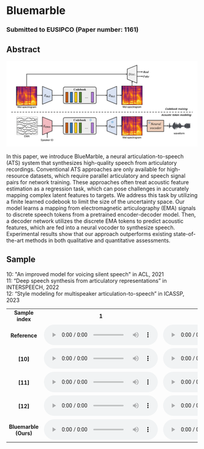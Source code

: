 # Bluemarble

### Submitted to EUSIPCO (Paper number: 1161)

## Abstract

<img src='architecture.png'>

In this paper, we introduce BlueMarble, a neural articulation-to-speech (ATS) system that synthesizes high-quality speech from articulatory recordings. Conventional ATS approaches are only available for high-resource datasets, which require parallel articulatory and speech signal pairs for network training. These approaches often treat acoustic feature estimation as a regression task, which can pose challenges in accurately mapping complex latent features to targets. We address this task by utilizing a finite learned codebook to limit the size of the uncertainty space.  Our model learns a mapping from electromagnetic articulography (EMA) signals to discrete speech tokens from a pretrained encoder-decoder model. Then, a decoder network utilizes the discrete EMA tokens to predict acoustic features, which are fed into a neural vocoder to synthesize speech. Experimental results show that our approach outperforms existing state-of-the-art methods in both qualitative and quantitative assessments. 

## Sample

10: "An improved model for voicing silent speech" in ACL, 2021 <br>
11: “Deep speech synthesis from articulatory representations” in INTERSPEECH, 2022 <br>
12: “Style modeling for multispeaker articulation-to-speech” in ICASSP, 2023 <br>


<table style="width: 100%; word-wrap: normal; text-align: center;" borded="1" border-collapse="collapse">
<tr>
<td style="column-width: 20\%"><strong>Sample index</strong></td>
<td style="column-width: 20\%"><strong>1</strong></td>
<td style="column-width: 20\%"><strong>2</strong></td>
<td style="column-width: 20\%"><strong>3</strong></td>
<td style="column-width: 20\%"><strong>4</strong></td>
<td style="column-width: 20\%"><strong>5</strong></td>
<td style="column-width: 20\%"><strong>6</strong></td>
<td style="column-width: 20\%"><strong>7</strong></td>
<td style="column-width: 20\%"><strong>8</strong></td>
<td style="column-width: 20\%"><strong>9</strong></td>
<td style="column-width: 20\%"><strong>10</strong></td>
<td style="column-width: 20\%"><strong>11</strong></td>
<td style="column-width: 20\%"><strong>12</strong></td>
<td style="column-width: 20\%"><strong>13</strong></td>
<td style="column-width: 20\%"><strong>14</strong></td>
<td style="column-width: 20\%"><strong>15</strong></td>
<td style="column-width: 20\%"><strong>16</strong></td>
<td style="column-width: 20\%"><strong>17</strong></td>
<td style="column-width: 20\%"><strong>18</strong></td>
<td style="column-width: 20\%"><strong>19</strong></td>
<td style="column-width: 20\%"><strong>20</strong></td>
<td style="column-width: 20\%"><strong>21</strong></td>
<td style="column-width: 20\%"><strong>22</strong></td>
<td style="column-width: 20\%"><strong>23</strong></td>
<td style="column-width: 20\%"><strong>24</strong></td>
<td style="column-width: 20\%"><strong>25</strong></td>
<td style="column-width: 20\%"><strong>26</strong></td>
<td style="column-width: 20\%"><strong>27</strong></td>
<td style="column-width: 20\%"><strong>28</strong></td>
<td style="column-width: 20\%"><strong>29</strong></td>
<td style="column-width: 20\%"><strong>30</strong></td>
<td style="column-width: 20\%"><strong>31</strong></td>
<td style="column-width: 20\%"><strong>32</strong></td>
<td style="column-width: 20\%"><strong>33</strong></td>
<td style="column-width: 20\%"><strong>34</strong></td>
<td style="column-width: 20\%"><strong>35</strong></td>
<td style="column-width: 20\%"><strong>36</strong></td>
<td style="column-width: 20\%"><strong>37</strong></td>
<td style="column-width: 20\%"><strong>38</strong></td>
</tr>
<tr>
<td style="column-width: 20\%"><strong>Reference</strong></td>
 <td><audio controls><source src='./demo_sample/M01_B05_S09_R01_N_target.wav'></audio></td>
 <td><audio controls><source src='./demo_sample/F01_B05_S29_R02_N_target.wav'></audio></td>
 <td><audio controls><source src='./demo_sample/M03_B03_S38_R01_N_target.wav'></audio></td>
 <td><audio controls><source src='./demo_sample/F02_B05_S49_R01_N_target.wav'></audio></td>
 <td><audio controls><source src='./demo_sample/F04_B02_S14_R01_F_target.wav'></audio></td>
 <td><audio controls><source src='./demo_sample/F02_B04_S48_R01_N_target.wav'></audio></td>
 <td><audio controls><source src='./demo_sample/F04_B05_S15_R01_F_target.wav'></audio></td>
 <td><audio controls><source src='./demo_sample/F04_B05_S12_R01_F_target.wav'></audio></td>
 <td><audio controls><source src='./demo_sample/M02_B01_S52_R02_N_target.wav'></audio></td>
 <td><audio controls><source src='./demo_sample/M02_B05_S37_R01_N_target.wav'></audio></td>
 <td><audio controls><source src='./demo_sample/M04_B05_S06_R01_N_target.wav'></audio></td>
 <td><audio controls><source src='./demo_sample/M02_B01_S44_R02_N_target.wav'></audio></td>
 <td><audio controls><source src='./demo_sample/F04_B06_S13_R01_N_target.wav'></audio></td>
 <td><audio controls><source src='./demo_sample/M01_B01_S43_R01_N_target.wav'></audio></td>
 <td><audio controls><source src='./demo_sample/M01_B02_S51_R01_F_target.wav'></audio></td>
 <td><audio controls><source src='./demo_sample/M04_B05_S39_R01_N_target.wav'></audio></td>
 <td><audio controls><source src='./demo_sample/M02_B05_S02_R01_N_target.wav'></audio></td>
 <td><audio controls><source src='./demo_sample/M03_B04_S57_R01_N_target.wav'></audio></td>
 <td><audio controls><source src='./demo_sample/M01_B05_S08_R01_N_target.wav'></audio></td>
 <td><audio controls><source src='./demo_sample/F01_B02_S60_R02_N_target.wav'></audio></td>
 <td><audio controls><source src='./demo_sample/F04_B01_S26_R01_F_target.wav'></audio></td>
 <td><audio controls><source src='./demo_sample/F03_B02_S02_R01_N_target.wav'></audio></td>
 <td><audio controls><source src='./demo_sample/F01_B04_S54_R01_N_target.wav'></audio></td>
 <td><audio controls><source src='./demo_sample/M02_B01_S51_R01_N_target.wav'></audio></td>
 <td><audio controls><source src='./demo_sample/F03_B01_S10_R02_N_target.wav'></audio></td>
 <td><audio controls><source src='./demo_sample/F02_B02_S13_R02_N_target.wav'></audio></td>
 <td><audio controls><source src='./demo_sample/F04_B07_S60_R01_N_target.wav'></audio></td>
 <td><audio controls><source src='./demo_sample/F03_B02_S35_R01_F_target.wav'></audio></td>
 <td><audio controls><source src='./demo_sample/F02_B06_S26_R01_F_target.wav'></audio></td>
 <td><audio controls><source src='./demo_sample/M04_B01_S53_R01_N_target.wav'></audio></td>
 <td><audio controls><source src='./demo_sample/F02_B02_S24_R01_F_target.wav'></audio></td>
 <td><audio controls><source src='./demo_sample/F01_B05_S22_R01_F_target.wav'></audio></td>
 <td><audio controls><source src='./demo_sample/F02_B06_S17_R01_F_target.wav'></audio></td>
 <td><audio controls><source src='./demo_sample/M02_B02_S51_R02_N_target.wav'></audio></td>
 <td><audio controls><source src='./demo_sample/M03_B01_S16_R02_N_target.wav'></audio></td>
 <td><audio controls><source src='./demo_sample/M03_B03_S24_R01_F_target.wav'></audio></td>
 <td><audio controls><source src='./demo_sample/F01_B06_S34_R01_N_target.wav'></audio></td>
 <td><audio controls><source src='./demo_sample/F01_B05_S54_R01_N_target.wav'></audio></td>
</tr>
<tr>
<td style="column-width: 20\%"><strong>[10]</strong></td>
 <td><audio controls><source src='./demo_sample/M01_B05_S09_R01_N_base.wav'></audio></td>
 <td><audio controls><source src='./demo_sample/F01_B05_S29_R02_N_base.wav'></audio></td>
 <td><audio controls><source src='./demo_sample/M03_B03_S38_R01_N_base.wav'></audio></td>
 <td><audio controls><source src='./demo_sample/F02_B05_S49_R01_N_base.wav'></audio></td>
 <td><audio controls><source src='./demo_sample/F04_B02_S14_R01_F_base.wav'></audio></td>
 <td><audio controls><source src='./demo_sample/F02_B04_S48_R01_N_base.wav'></audio></td>
 <td><audio controls><source src='./demo_sample/F04_B05_S15_R01_F_base.wav'></audio></td>
 <td><audio controls><source src='./demo_sample/F04_B05_S12_R01_F_base.wav'></audio></td>
 <td><audio controls><source src='./demo_sample/M02_B01_S52_R02_N_base.wav'></audio></td>
 <td><audio controls><source src='./demo_sample/M02_B05_S37_R01_N_base.wav'></audio></td>
 <td><audio controls><source src='./demo_sample/M04_B05_S06_R01_N_base.wav'></audio></td>
 <td><audio controls><source src='./demo_sample/M02_B01_S44_R02_N_base.wav'></audio></td>
 <td><audio controls><source src='./demo_sample/F04_B06_S13_R01_N_base.wav'></audio></td>
 <td><audio controls><source src='./demo_sample/M01_B01_S43_R01_N_base.wav'></audio></td>
 <td><audio controls><source src='./demo_sample/M01_B02_S51_R01_F_base.wav'></audio></td>
 <td><audio controls><source src='./demo_sample/M04_B05_S39_R01_N_base.wav'></audio></td>
 <td><audio controls><source src='./demo_sample/M02_B05_S02_R01_N_base.wav'></audio></td>
 <td><audio controls><source src='./demo_sample/M03_B04_S57_R01_N_base.wav'></audio></td>
 <td><audio controls><source src='./demo_sample/M01_B05_S08_R01_N_base.wav'></audio></td>
 <td><audio controls><source src='./demo_sample/F01_B02_S60_R02_N_base.wav'></audio></td>
 <td><audio controls><source src='./demo_sample/F04_B01_S26_R01_F_base.wav'></audio></td>
 <td><audio controls><source src='./demo_sample/F03_B02_S02_R01_N_base.wav'></audio></td>
 <td><audio controls><source src='./demo_sample/F01_B04_S54_R01_N_base.wav'></audio></td>
 <td><audio controls><source src='./demo_sample/M02_B01_S51_R01_N_base.wav'></audio></td>
 <td><audio controls><source src='./demo_sample/F03_B01_S10_R02_N_base.wav'></audio></td>
 <td><audio controls><source src='./demo_sample/F02_B02_S13_R02_N_base.wav'></audio></td>
 <td><audio controls><source src='./demo_sample/F04_B07_S60_R01_N_base.wav'></audio></td>
 <td><audio controls><source src='./demo_sample/F03_B02_S35_R01_F_base.wav'></audio></td>
 <td><audio controls><source src='./demo_sample/F02_B06_S26_R01_F_base.wav'></audio></td>
 <td><audio controls><source src='./demo_sample/M04_B01_S53_R01_N_base.wav'></audio></td>
 <td><audio controls><source src='./demo_sample/F02_B02_S24_R01_F_base.wav'></audio></td>
 <td><audio controls><source src='./demo_sample/F01_B05_S22_R01_F_base.wav'></audio></td>
 <td><audio controls><source src='./demo_sample/F02_B06_S17_R01_F_base.wav'></audio></td>
 <td><audio controls><source src='./demo_sample/M02_B02_S51_R02_N_base.wav'></audio></td>
 <td><audio controls><source src='./demo_sample/M03_B01_S16_R02_N_base.wav'></audio></td>
 <td><audio controls><source src='./demo_sample/M03_B03_S24_R01_F_base.wav'></audio></td>
 <td><audio controls><source src='./demo_sample/F01_B06_S34_R01_N_base.wav'></audio></td>
 <td><audio controls><source src='./demo_sample/F01_B05_S54_R01_N_base.wav'></audio></td>
</tr>
<tr>
<td style="column-width: 20\%"><strong>[11]</strong></td>
 <td><audio controls><source src='./demo_sample/M01_B05_S09_R01_N_deep.wav'></audio></td>
 <td><audio controls><source src='./demo_sample/F01_B05_S29_R02_N_deep.wav'></audio></td>
 <td><audio controls><source src='./demo_sample/M03_B03_S38_R01_N_deep.wav'></audio></td>
 <td><audio controls><source src='./demo_sample/F02_B05_S49_R01_N_deep.wav'></audio></td>
 <td><audio controls><source src='./demo_sample/F04_B02_S14_R01_F_deep.wav'></audio></td>
 <td><audio controls><source src='./demo_sample/F02_B04_S48_R01_N_deep.wav'></audio></td>
 <td><audio controls><source src='./demo_sample/F04_B05_S15_R01_F_deep.wav'></audio></td>
 <td><audio controls><source src='./demo_sample/F04_B05_S12_R01_F_deep.wav'></audio></td>
 <td><audio controls><source src='./demo_sample/M02_B01_S52_R02_N_deep.wav'></audio></td>
 <td><audio controls><source src='./demo_sample/M02_B05_S37_R01_N_deep.wav'></audio></td>
 <td><audio controls><source src='./demo_sample/M04_B05_S06_R01_N_deep.wav'></audio></td>
 <td><audio controls><source src='./demo_sample/M02_B01_S44_R02_N_deep.wav'></audio></td>
 <td><audio controls><source src='./demo_sample/F04_B06_S13_R01_N_deep.wav'></audio></td>
 <td><audio controls><source src='./demo_sample/M01_B01_S43_R01_N_deep.wav'></audio></td>
 <td><audio controls><source src='./demo_sample/M01_B02_S51_R01_F_deep.wav'></audio></td>
 <td><audio controls><source src='./demo_sample/M04_B05_S39_R01_N_deep.wav'></audio></td>
 <td><audio controls><source src='./demo_sample/M02_B05_S02_R01_N_deep.wav'></audio></td>
 <td><audio controls><source src='./demo_sample/M03_B04_S57_R01_N_deep.wav'></audio></td>
 <td><audio controls><source src='./demo_sample/M01_B05_S08_R01_N_deep.wav'></audio></td>
 <td><audio controls><source src='./demo_sample/F01_B02_S60_R02_N_deep.wav'></audio></td>
 <td><audio controls><source src='./demo_sample/F04_B01_S26_R01_F_deep.wav'></audio></td>
 <td><audio controls><source src='./demo_sample/F03_B02_S02_R01_N_deep.wav'></audio></td>
 <td><audio controls><source src='./demo_sample/F01_B04_S54_R01_N_deep.wav'></audio></td>
 <td><audio controls><source src='./demo_sample/M02_B01_S51_R01_N_deep.wav'></audio></td>
 <td><audio controls><source src='./demo_sample/F03_B01_S10_R02_N_deep.wav'></audio></td>
 <td><audio controls><source src='./demo_sample/F02_B02_S13_R02_N_deep.wav'></audio></td>
 <td><audio controls><source src='./demo_sample/F04_B07_S60_R01_N_deep.wav'></audio></td>
 <td><audio controls><source src='./demo_sample/F03_B02_S35_R01_F_deep.wav'></audio></td>
 <td><audio controls><source src='./demo_sample/F02_B06_S26_R01_F_deep.wav'></audio></td>
 <td><audio controls><source src='./demo_sample/M04_B01_S53_R01_N_deep.wav'></audio></td>
 <td><audio controls><source src='./demo_sample/F02_B02_S24_R01_F_deep.wav'></audio></td>
 <td><audio controls><source src='./demo_sample/F01_B05_S22_R01_F_deep.wav'></audio></td>
 <td><audio controls><source src='./demo_sample/F02_B06_S17_R01_F_deep.wav'></audio></td>
 <td><audio controls><source src='./demo_sample/M02_B02_S51_R02_N_deep.wav'></audio></td>
 <td><audio controls><source src='./demo_sample/M03_B01_S16_R02_N_deep.wav'></audio></td>
 <td><audio controls><source src='./demo_sample/M03_B03_S24_R01_F_deep.wav'></audio></td>
 <td><audio controls><source src='./demo_sample/F01_B06_S34_R01_N_deep.wav'></audio></td>
 <td><audio controls><source src='./demo_sample/F01_B05_S54_R01_N_deep.wav'></audio></td>
</tr>
<tr>
<td style="column-width: 20\%"><strong>[12]</strong></td>
  <td><audio controls><source src='./demo_sample/M01_B05_S09_R01_N_msota.wav'></audio></td>
 <td><audio controls><source src='./demo_sample/F01_B05_S29_R02_N_msota.wav'></audio></td>
 <td><audio controls><source src='./demo_sample/M03_B03_S38_R01_N_msota.wav'></audio></td>
 <td><audio controls><source src='./demo_sample/F02_B05_S49_R01_N_msota.wav'></audio></td>
 <td><audio controls><source src='./demo_sample/F04_B02_S14_R01_F_msota.wav'></audio></td>
 <td><audio controls><source src='./demo_sample/F02_B04_S48_R01_N_msota.wav'></audio></td>
 <td><audio controls><source src='./demo_sample/F04_B05_S15_R01_F_msota.wav'></audio></td>
 <td><audio controls><source src='./demo_sample/F04_B05_S12_R01_F_msota.wav'></audio></td>
 <td><audio controls><source src='./demo_sample/M02_B01_S52_R02_N_msota.wav'></audio></td>
 <td><audio controls><source src='./demo_sample/M02_B05_S37_R01_N_msota.wav'></audio></td>
 <td><audio controls><source src='./demo_sample/M04_B05_S06_R01_N_msota.wav'></audio></td>
 <td><audio controls><source src='./demo_sample/M02_B01_S44_R02_N_msota.wav'></audio></td>
 <td><audio controls><source src='./demo_sample/F04_B06_S13_R01_N_msota.wav'></audio></td>
 <td><audio controls><source src='./demo_sample/M01_B01_S43_R01_N_msota.wav'></audio></td>
 <td><audio controls><source src='./demo_sample/M01_B02_S51_R01_F_msota.wav'></audio></td>
 <td><audio controls><source src='./demo_sample/M04_B05_S39_R01_N_msota.wav'></audio></td>
 <td><audio controls><source src='./demo_sample/M02_B05_S02_R01_N_msota.wav'></audio></td>
 <td><audio controls><source src='./demo_sample/M03_B04_S57_R01_N_msota.wav'></audio></td>
 <td><audio controls><source src='./demo_sample/M01_B05_S08_R01_N_msota.wav'></audio></td>
 <td><audio controls><source src='./demo_sample/F01_B02_S60_R02_N_msota.wav'></audio></td>
 <td><audio controls><source src='./demo_sample/F04_B01_S26_R01_F_msota.wav'></audio></td>
 <td><audio controls><source src='./demo_sample/F03_B02_S02_R01_N_msota.wav'></audio></td>
 <td><audio controls><source src='./demo_sample/F01_B04_S54_R01_N_msota.wav'></audio></td>
 <td><audio controls><source src='./demo_sample/M02_B01_S51_R01_N_msota.wav'></audio></td>
 <td><audio controls><source src='./demo_sample/F03_B01_S10_R02_N_msota.wav'></audio></td>
 <td><audio controls><source src='./demo_sample/F02_B02_S13_R02_N_msota.wav'></audio></td>
 <td><audio controls><source src='./demo_sample/F04_B07_S60_R01_N_msota.wav'></audio></td>
 <td><audio controls><source src='./demo_sample/F03_B02_S35_R01_F_msota.wav'></audio></td>
 <td><audio controls><source src='./demo_sample/F02_B06_S26_R01_F_msota.wav'></audio></td>
 <td><audio controls><source src='./demo_sample/M04_B01_S53_R01_N_msota.wav'></audio></td>
 <td><audio controls><source src='./demo_sample/F02_B02_S24_R01_F_msota.wav'></audio></td>
 <td><audio controls><source src='./demo_sample/F01_B05_S22_R01_F_msota.wav'></audio></td>
 <td><audio controls><source src='./demo_sample/F02_B06_S17_R01_F_msota.wav'></audio></td>
 <td><audio controls><source src='./demo_sample/M02_B02_S51_R02_N_msota.wav'></audio></td>
 <td><audio controls><source src='./demo_sample/M03_B01_S16_R02_N_msota.wav'></audio></td>
 <td><audio controls><source src='./demo_sample/M03_B03_S24_R01_F_msota.wav'></audio></td>
 <td><audio controls><source src='./demo_sample/F01_B06_S34_R01_N_msota.wav'></audio></td>
 <td><audio controls><source src='./demo_sample/F01_B05_S54_R01_N_msota.wav'></audio></td>
</tr>
<tr>
<td style="column-width: 20\%"><strong>Bluemarble (Ours)</strong></td>
 <td><audio controls><source src='./demo_sample/M01_B05_S09_R01_N_recon.wav'></audio></td>
 <td><audio controls><source src='./demo_sample/F01_B05_S29_R02_N_recon.wav'></audio></td>
 <td><audio controls><source src='./demo_sample/M03_B03_S38_R01_N_recon.wav'></audio></td>
 <td><audio controls><source src='./demo_sample/F02_B05_S49_R01_N_recon.wav'></audio></td>
 <td><audio controls><source src='./demo_sample/F04_B02_S14_R01_F_recon.wav'></audio></td>
 <td><audio controls><source src='./demo_sample/F02_B04_S48_R01_N_recon.wav'></audio></td>
 <td><audio controls><source src='./demo_sample/F04_B05_S15_R01_F_recon.wav'></audio></td>
 <td><audio controls><source src='./demo_sample/F04_B05_S12_R01_F_recon.wav'></audio></td>
 <td><audio controls><source src='./demo_sample/M02_B01_S52_R02_N_recon.wav'></audio></td>
 <td><audio controls><source src='./demo_sample/M02_B05_S37_R01_N_recon.wav'></audio></td>
 <td><audio controls><source src='./demo_sample/M04_B05_S06_R01_N_recon.wav'></audio></td>
 <td><audio controls><source src='./demo_sample/M02_B01_S44_R02_N_recon.wav'></audio></td>
 <td><audio controls><source src='./demo_sample/F04_B06_S13_R01_N_recon.wav'></audio></td>
 <td><audio controls><source src='./demo_sample/M01_B01_S43_R01_N_recon.wav'></audio></td>
 <td><audio controls><source src='./demo_sample/M01_B02_S51_R01_F_recon.wav'></audio></td>
 <td><audio controls><source src='./demo_sample/M04_B05_S39_R01_N_recon.wav'></audio></td>
 <td><audio controls><source src='./demo_sample/M02_B05_S02_R01_N_recon.wav'></audio></td>
 <td><audio controls><source src='./demo_sample/M03_B04_S57_R01_N_recon.wav'></audio></td>
 <td><audio controls><source src='./demo_sample/M01_B05_S08_R01_N_recon.wav'></audio></td>
 <td><audio controls><source src='./demo_sample/F01_B02_S60_R02_N_recon.wav'></audio></td>
 <td><audio controls><source src='./demo_sample/F04_B01_S26_R01_F_recon.wav'></audio></td>
 <td><audio controls><source src='./demo_sample/F03_B02_S02_R01_N_recon.wav'></audio></td>
 <td><audio controls><source src='./demo_sample/F01_B04_S54_R01_N_recon.wav'></audio></td>
 <td><audio controls><source src='./demo_sample/M02_B01_S51_R01_N_recon.wav'></audio></td>
 <td><audio controls><source src='./demo_sample/F03_B01_S10_R02_N_recon.wav'></audio></td>
 <td><audio controls><source src='./demo_sample/F02_B02_S13_R02_N_recon.wav'></audio></td>
 <td><audio controls><source src='./demo_sample/F04_B07_S60_R01_N_recon.wav'></audio></td>
 <td><audio controls><source src='./demo_sample/F03_B02_S35_R01_F_recon.wav'></audio></td>
 <td><audio controls><source src='./demo_sample/F02_B06_S26_R01_F_recon.wav'></audio></td>
 <td><audio controls><source src='./demo_sample/M04_B01_S53_R01_N_recon.wav'></audio></td>
 <td><audio controls><source src='./demo_sample/F02_B02_S24_R01_F_recon.wav'></audio></td>
 <td><audio controls><source src='./demo_sample/F01_B05_S22_R01_F_recon.wav'></audio></td>
 <td><audio controls><source src='./demo_sample/F02_B06_S17_R01_F_recon.wav'></audio></td>
 <td><audio controls><source src='./demo_sample/M02_B02_S51_R02_N_recon.wav'></audio></td>
 <td><audio controls><source src='./demo_sample/M03_B01_S16_R02_N_recon.wav'></audio></td>
 <td><audio controls><source src='./demo_sample/M03_B03_S24_R01_F_recon.wav'></audio></td>
 <td><audio controls><source src='./demo_sample/F01_B06_S34_R01_N_recon.wav'></audio></td>
 <td><audio controls><source src='./demo_sample/F01_B05_S54_R01_N_recon.wav'></audio></td>
</tr>
